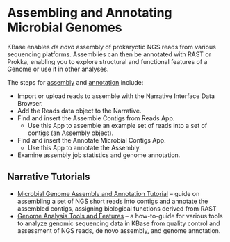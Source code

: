 # Assembling and Annotating Microbial Genomes

KBase enables _de novo_ assembly of prokaryotic NGS reads from various sequencing platforms. Assemblies can then be annotated with RAST or Prokka, enabling you to explore structural and functional features of a Genome or use it in other analyses. 

The steps for [assembly](https://kbase.us/applist/#Genome%20Assembly) and [annotation](https://kbase.us/applist/#Genome%20Annotation) include:

* Import or upload reads to assemble with the Narrative Interface Data Browser.
* Add the Reads data object to the Narrative.
* Find and insert the Assemble Contigs from Reads App.
  * Use this App to assemble an example set of reads into a set of contigs \(an Assembly object\).
* Find and insert the Annotate Microbial Contigs App.
  * Use this App to annotate the Assembly.
* Examine assembly job statistics and genome annotation.

## Narrative Tutorials

* [Microbial Genome Assembly and Annotation Tutorial](https://narrative.kbase.us/narrative/ws.18188.obj.6) – guide on assembling a set of NGS short reads into contigs and annotate the assembled contigs, assigning biological functions derived from RAST 
* [Genome Analysis Tools and Features](https://narrative.kbase.us/narrative/48493) – a how-to-guide for various tools to analyze genomic sequencing data in KBase from quality control and assessment of NGS reads, de novo assembly, and genome annotation.

